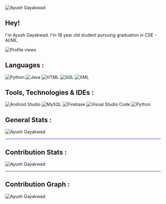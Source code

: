 ![Ayush Gayakwad](https://user-images.githubusercontent.com/94968916/167086400-ec66a44a-d2a6-4f11-adf8-be36c370a19f.png)

## Hey!
I'm Ayush Gayakwad. I'm 18 year old student pursuing graduation in CSE - AI/ML.

<img src="https://gpvc.arturio.dev/ayushgayakwad" alt="Profile views"/>

## Languages :
![Python](https://img.shields.io/badge/python-3670A0?style=for-the-badge&logo=python&logoColor=ffdd54) ![Java](https://img.shields.io/badge/java-%23ED8B00.svg?style=for-the-badge&logo=java&logoColor=white) ![HTML](https://img.shields.io/badge/html-%23E34F26.svg?style=for-the-badge) ![SQL](https://img.shields.io/badge/SQL-000B1D.svg?style=for-the-badge) ![XML](https://img.shields.io/badge/XML-%237E4DD2.svg?style=for-the-badge)

## Tools, Technologies & IDEs :
![Android Studio](https://img.shields.io/badge/Android%20Studio-3DDC84.svg?style=for-the-badge&logo=android-studio&logoColor=white) ![MySQL](https://img.shields.io/badge/mysql-000B1D.svg?style=for-the-badge&logo=mysql&logoColor=white) ![Firebase](https://img.shields.io/badge/firebase-%23039BE5.svg?style=for-the-badge&logo=firebase) ![Visual Studio Code](https://img.shields.io/badge/Visual%20Studio%20Code-0078d7.svg?style=for-the-badge&logo=visual-studio-code&logoColor=white) ![Python](https://img.shields.io/badge/Python%20IDLE-%23DC322F?style=for-the-badge&logo=python&logoColor=ffdd54) 

## General Stats :

<img align="center" src = "https://github-readme-stats.vercel.app/api?username=ayushgayakwad&&show_icons=true&title_color=02D752&icon_color=bb2acf&text_color=b3b3ff&bg_color=0,000000,130F40" alt="Ayush Gayakwad">

<hr style="height:2px;border-width:1;border-radius: 5px;color:gray;background-color:#8080ff">

## Contribution Stats :

<div>
<p><img align="center" src="https://github-readme-streak-stats.herokuapp.com/?user=ayushgayakwad&theme=dark" alt="Ayush Gayakwad" /></p>
</div>

<hr style="height:2px;border-width:1;border-radius: 5px;color:#8080ff;background-color:#8080ff">

## Contribution Graph :

 <img src="https://activity-graph.herokuapp.com/graph?username=ayushgayakwad&bg_color=FFFFFF&color=000000&line=000000&point=00FF00" alt="Ayush Gayakwad"></div>
 
